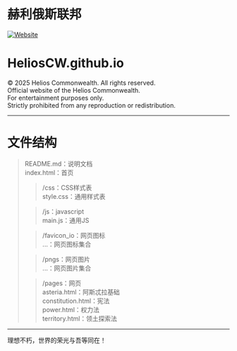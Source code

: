 # 赫利俄斯联邦
[![Website](https://img.shields.io/badge/%E5%AE%98%E7%BD%91-%E8%B5%AB%E5%88%A9%E4%BF%84%E6%96%AF%E8%81%94%E9%82%A6-blue)](https://helioscw.github.io)

# HeliosCW.github.io
© 2025 Helios Commonwealth. All rights reserved. <br>
Official website of the Helios Commonwealth. <br>
For entertainment purposes only. <br>
Strictly prohibited from any reproduction or redistribution. <br>

----
# 文件结构
>README.md：说明文档<br>
>index.html：首页<br>
>>/css：CSS样式表<br>
>>style.css：通用样式表<br>
>
>>/js：javascript<br>
>>main.js：通用JS<br>
>
>>/favicon_io：网页图标<br>
>>...：网页图标集合<br>
>
>>/pngs：网页图片<br>
>>...：网页图片集合<br>
>
>>/pages：网页<br>
>>asteria.html：阿斯忒拉基础<br>
>>constitution.html：宪法<br>
>>power.html：权力法<br>
>>territory.html：领土探索法<br>

----
理想不朽，世界的荣光与吾等同在！

